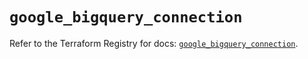 # `google_bigquery_connection`

Refer to the Terraform Registry for docs: [`google_bigquery_connection`](https://registry.terraform.io/providers/hashicorp/google/5.12.0/docs/resources/bigquery_connection).
